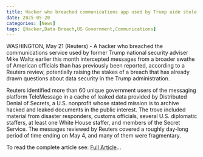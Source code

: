 ```yaml
---
title: Hacker who breached communications app used by Trump aide stole data from across US government
date: 2025-05-20
categories: [News]
tags: [Hacker,Data Breach,US Government,Communications]
---
```


WASHINGTON, May 21 (Reuters) - A hacker who breached the communications service used by former Trump national security adviser Mike Waltz earlier this month intercepted messages from a broader swathe of American officials than has previously been reported, according to a Reuters review, potentially raising the stakes of a breach that has already drawn questions about data security in the Trump administration.

Reuters identified more than 60 unique government users of the messaging platform TeleMessage in a cache of leaked data provided by Distributed Denial of Secrets, a U.S. nonprofit whose stated mission is to archive hacked and leaked documents in the public interest. The trove included material from disaster responders, customs officials, several U.S. diplomatic staffers, at least one White House staffer, and members of the Secret Service. The messages reviewed by Reuters covered a roughly day-long period of time ending on May 4, and many of them were fragmentary.

To read the complete article see: [Full Article](https://www.reuters.com/world/us/hacker-who-breached-communications-app-used-by-trump-aide-stole-data-across-us-2025-05-21/)...